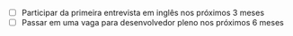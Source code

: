 - [ ] Participar da primeira entrevista em inglês nos próximos 3 meses
- [ ] Passar em uma vaga para desenvolvedor pleno nos próximos 6 meses
